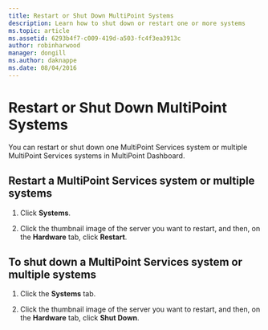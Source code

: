 ```yaml
---
title: Restart or Shut Down MultiPoint Systems
description: Learn how to shut down or restart one or more systems
ms.topic: article
ms.assetid: 6293b4f7-c009-419d-a503-fc4f3ea3913c
author: robinharwood
manager: dongill
ms.author: daknappe
ms.date: 08/04/2016
---
```

# Restart or Shut Down MultiPoint Systems
You can restart or shut down one MultiPoint Services system or multiple MultiPoint Services systems in MultiPoint Dashboard.

## Restart a MultiPoint Services system or multiple systems

1.  Click **Systems**.

2.  Click the thumbnail image of the server you want to restart, and then, on the **Hardware** tab, click **Restart**.

## To shut down a MultiPoint Services system or multiple systems

1.  Click the **Systems** tab.

2.  Click the thumbnail image of the server you want to restart, and then, on the **Hardware** tab, click **Shut Down**.

